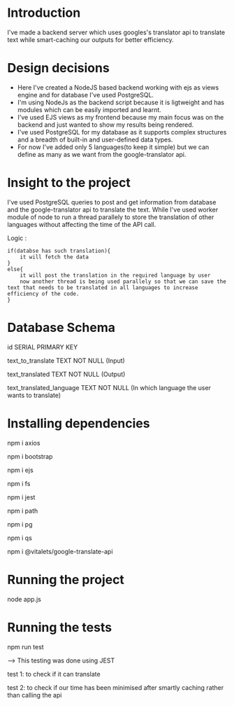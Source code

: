 # Introduction

I've made a backend server which uses googles's translator api to translate text while smart-caching our outputs for better efficiency.

# Design decisions

-  Here I've created a NodeJS based backend working with ejs as views engine and for database I've used PostgreSQL.
-  I'm using NodeJs as the backend script because it is ligtweight and has modules which can be easily imported and learnt.
-  I've used EJS views as my frontend because my main focus was on the backend and just wanted to show my results being rendered.
-  I've used PostgreSQL for my database as it supports complex structures and a breadth of built-in and user-defined data types.
-  For now I've added only 5 languages(to keep it simple) but we can define as many as we want from the google-translator api.

# Insight to the project

I've used PostgreSQL queries to post and get information from database and the google-translator api to translate the text. While I've used worker module of node to run a thread parallely to store the translation of other languages without affecting the time of the API call.

Logic : 

    if(databse has such translation){
        it will fetch the data
    }
    else{
        it will post the translation in the required language by user
        now another thread is being used parallely so that we can save the text that needs to be translated in all languages to increase efficiency of the code.
    }

# Database Schema

id SERIAL PRIMARY KEY

text_to_translate TEXT NOT NULL (Input)

text_translated TEXT NOT NULL (Output)

text_translated_language TEXT NOT NULL (In which language the user wants to translate)

# Installing dependencies

npm i axios

npm i bootstrap

npm i ejs

npm i fs

npm i jest

npm i path

npm i pg

npm i qs

npm i @vitalets/google-translate-api


# Running the project

node app.js

# Running the tests

npm run test

--> This testing was done using JEST

test 1: to check if it can translate

test 2: to check if our time has been minimised after smartly caching rather than calling the api




